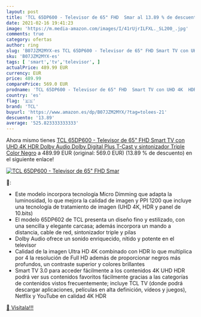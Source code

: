 ```yaml
---
layout: post
title: 'TCL 65DP600 - Televisor de 65" FHD  Smar al 13.89 % de descuento'
date: 2021-02-16 19:41:23
image: 'https://m.media-amazon.com/images/I/41rUjrILFXL._SL200_.jpg'
comments: true
category: ofertas
author: ring
slug: 'B07JZM2MYX-es TCL 65DP600 - Televisor de 65" FHD Smart TV con UHD 4K HDR...'
sku: 'B07JZM2MYX-es'
tags: [ 'smart','tv','televisor', ]
actualPrice: 489.99 EUR
currency: EUR
price: 489.99
comparePrice: 569.0 EUR
prodname: 'TCL 65DP600 - Televisor de 65" FHD  Smart TV con UHD 4K  HDR  Dolby Audio  Dolby Digital Plus  T-Cast y sintonizador Triple  Color Negro'
country: 'es'
flag: '🇪🇸'
brand: 'TCL'
buyurl: 'https://www.amazon.es/dp/B07JZM2MYX/?tag=tolees-21'
descuento: '13.89'
average: '525.823333333333'
---
```


Ahora mismo tienes [TCL 65DP600 - Televisor de 65" FHD  Smart TV con UHD 4K  HDR  Dolby Audio  Dolby Digital Plus  T-Cast y sintonizador Triple  Color Negro](https://www.amazon.es/dp/B07JZM2MYX/?tag=tolees-21) a 489.99 EUR (original: 569.0 EUR) (13.89 %  de descuento) en el siguiente enlace!

[![TCL 65DP600 - Televisor de 65" FHD  Smar](https://m.media-amazon.com/images/I/41rUjrILFXL._SL200_.jpg)](https://www.amazon.es/dp/B07JZM2MYX/?tag=tolees-21)

🔎:

- Este modelo incorpora tecnología Micro Dimming que adapta la luminosidad, lo que mejora la calidad de imagen y PPI 1200 que incluye una tecnología de tratamiento de imagen (UHD 4K, HDR y panel de 10.bits)
- El modelo 65DP602 de TCL presenta un diseño fino y estilizado, con una sencilla y elegante carcasa; además incorpora un mando a distancia, cable de red, sintonizador triple y pilas
- Dolby Audio ofrece un sonido enriquecido, nítido y potente en el televisor
- Calidad de la imagen Ultra HD 4K combinado con HDR lo que multiplica por 4 la resolución de Full HD además de proporcionar negros más profundos, un contraste superior y colores brillantes
- Smart TV 3.0 para acceder fácilmente a los contenidos 4K UHD HDR podrá ver sus contenidos favoritos fácilmente gracias a las categorías de contenidos vistos frecuentemente; incluye TCL TV (donde podrá descargar aplicaciones, películas en alta definición, vídeos y juegos), Netflix y YouTube en calidad 4K HDR

[🛒 Visítala!!!](https://www.amazon.es/dp/B07JZM2MYX/?tag=tolees-21)
